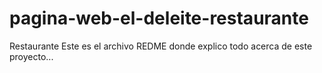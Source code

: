 # pagina-web-el-deleite-restaurante
Restaurante
Este es el archivo REDME donde explico todo acerca de este proyecto...
